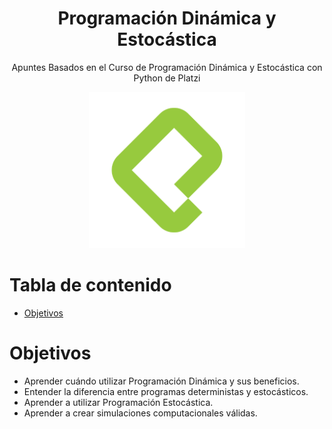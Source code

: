
<div align="center">
  <h1>Programación Dinámica y Estocástica</h1>
  <p>Apuntes Basados en el Curso de Programación Dinámica y Estocástica con Python de Platzi</p>
</div>

<div align="center"> 
  <img src="readme_img/platzilogo.png" width="250">
</div>

# Tabla de contenido
- [Objetivos](#Objetivos)


# Objetivos
- Aprender cuándo utilizar Programación Dinámica y sus beneficios.
- Entender la diferencia entre programas deterministas y estocásticos.
- Aprender a utilizar Programación Estocástica.
- Aprender a crear simulaciones computacionales válidas.

